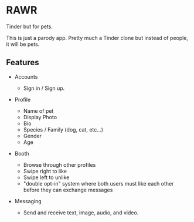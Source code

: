 # RAWR

Tinder but for pets.

This is just a parody app. Pretty much a Tinder clone but instead of people, it will be pets.


## Features

- Accounts
    - Sign in / Sign up.

- Profile
    - Name of pet
    - Display Photo
    - Bio
    - Species / Family (dog, cat, etc...)
    - Gender
    - Age

- Booth
    - Browse through other profiles
    - Swipe right to like
    - Swipe left to unlike
    - "double opt-in" system where both users must like each other before they can exchange messages

- Messaging
    - Send and receive text, image, audio, and video.
